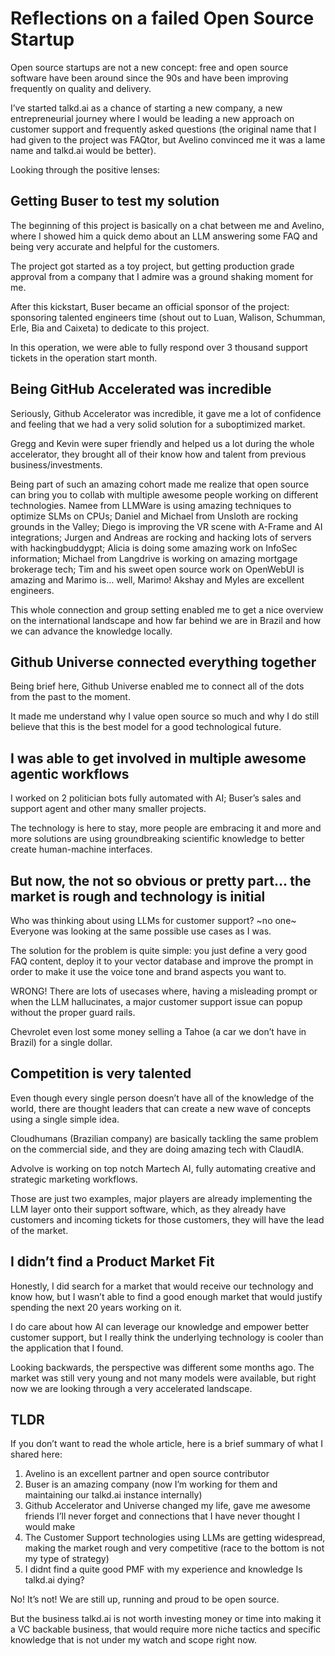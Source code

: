 # Reflections on a failed Open Source Startup

Open source startups are not a new concept: free and open source software have been around since the 90s and have been improving frequently on quality and delivery.

I’ve started talkd.ai as a chance of starting a new company, a new entrepreneurial journey where I would be leading a new approach on customer support and frequently asked questions (the original name that I had given to the project was FAQtor, but Avelino convinced me it was a lame name and talkd.ai would be better).

Looking through the positive lenses:

## Getting Buser to test my solution

The beginning of this project is basically on a chat between me and Avelino, where I showed him a quick demo about an LLM answering some FAQ and being very accurate and helpful for the customers.

The project got started as a toy project, but getting production grade approval from a company that I admire was a ground shaking moment for me.

After this kickstart, Buser became an official sponsor of the project: sponsoring talented engineers time (shout out to Luan, Walison, Schumman, Erle, Bia and Caixeta) to dedicate to this project.

In this operation, we were able to fully respond over 3 thousand support tickets in the operation start month.

## Being GitHub Accelerated was incredible

Seriously, Github Accelerator was incredible, it gave me a lot of confidence and feeling that we had a very solid solution for a suboptimized market.

Gregg and Kevin were super friendly and helped us a lot during the whole accelerator, they brought all of their know how and talent from previous business/investments.

Being part of such an amazing cohort made me realize that open source can bring you to collab with multiple awesome people working on different technologies. Namee from LLMWare is using amazing techniques to optimize SLMs on CPUs; Daniel and Michael from Unsloth are rocking grounds in the Valley; Diego is improving the VR scene with A-Frame and AI integrations; Jurgen and Andreas are rocking and hacking lots of servers with hackingbuddygpt; Alicia is doing some amazing work on InfoSec information; Michael from Langdrive is working on amazing mortgage brokerage tech; Tim and his sweet open source work on OpenWebUI is amazing and Marimo is… well, Marimo! Akshay and Myles are excellent engineers.

This whole connection and group setting enabled me to get a nice overview on the international landscape and how far behind we are in Brazil and how we can advance the knowledge locally.

## Github Universe connected everything together

Being brief here, Github Universe enabled me to connect all of the dots from the past to the moment.

It made me understand why I value open source so much and why I do still believe that this is the best model for a good technological future.

## I was able to get involved in multiple awesome agentic workflows

I worked on 2 politician bots fully automated with AI; Buser’s sales and support agent and other many smaller projects.

The technology is here to stay, more people are embracing it and more and more solutions are using groundbreaking scientific knowledge to better create human-machine interfaces.

## But now, the not so obvious or pretty part… the market is rough and technology is initial

Who was thinking about using LLMs for customer support? ~no one~ Everyone was looking at the same possible use cases as I was.

The solution for the problem is quite simple: you just define a very good FAQ content, deploy it to your vector database and improve the prompt in order to make it use the voice tone and brand aspects you want to.

WRONG! There are lots of usecases where, having a misleading prompt or when the LLM hallucinates, a major customer support issue can popup without the proper guard rails.

Chevrolet even lost some money selling a Tahoe (a car we don’t have in Brazil) for a single dollar.
## Competition is very talented

Even though every single person doesn’t have all of the knowledge of the world, there are thought leaders that can create a new wave of concepts using a single simple idea.

Cloudhumans (Brazilian company) are basically tackling the same problem on the commercial side, and they are doing amazing tech with ClaudIA.

Advolve is working on top notch Martech AI, fully automating creative and strategic marketing workflows.

Those are just two examples, major players are already implementing the LLM layer onto their support software, which, as they already have customers and incoming tickets for those customers, they will have the lead of the market.

## I didn’t find a Product Market Fit

Honestly, I did search for a market that would receive our technology and know how, but I wasn’t able to find a good enough market that would justify spending the next 20 years working on it.

I do care about how AI can leverage our knowledge and empower better customer support, but I really think the underlying technology is cooler than the application that I found.

Looking backwards, the perspective was different some months ago. The market was still very young and not many models were available, but right now we are looking through a very accelerated landscape.

## TLDR

If you don’t want to read the whole article, here is a brief summary of what I shared here:

1) Avelino is an excellent partner and open source contributor
2) Buser is an amazing company (now I’m working for them and maintaining our talkd.ai instance internally)
3) Github Accelerator and Universe changed my life, gave me awesome friends I’ll never forget and connections that I have never thought I would make
4) The Customer Support technologies using LLMs are getting widespread, making the market rough and very competitive (race to the bottom is not my type of strategy)
5) I didnt find a quite good PMF with my experience and knowledge
Is talkd.ai dying?

No! It’s not! We are still up, running and proud to be open source.

But the business talkd.ai is not worth investing money or time into making it a VC backable business, that would require more niche tactics and specific knowledge that is not under my watch and scope right now.
